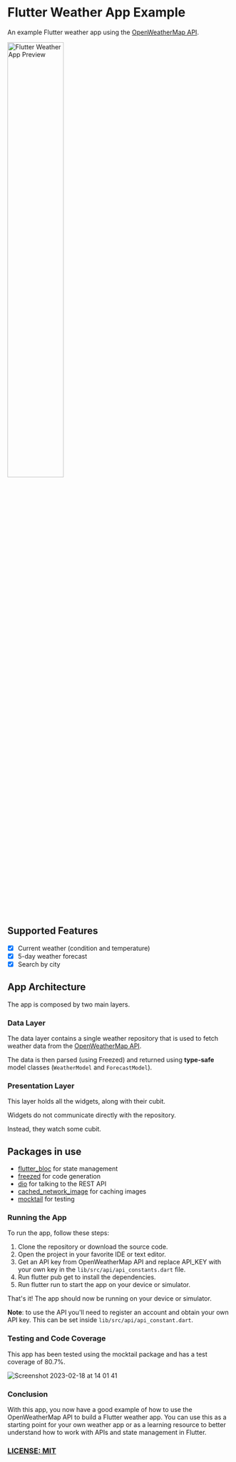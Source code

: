 # Flutter Weather App Example

An example Flutter weather app using the [OpenWeatherMap API](https://openweathermap.org/api).

<img src="https://github.com/bizz84/open_weather_example_flutter/blob/main/.github/images/weather-forecast.png?raw=true" alt="Flutter Weather App Preview" width=50% height=50%>

## Supported Features

- [x] Current weather (condition and temperature)
- [x] 5-day weather forecast
- [x] Search by city

## App Architecture

The app is composed by two main layers.

### Data Layer

The data layer contains a single weather repository that is used to fetch weather data from the [OpenWeatherMap API](https://openweathermap.org/api).

The data is then parsed (using Freezed) and returned using **type-safe** model classes (`WeatherModel` and `ForecastModel`).

### Presentation Layer

This layer holds all the widgets, along with their cubit.

Widgets do not communicate directly with the repository.

Instead, they watch some cubit.

## Packages in use

- [flutter_bloc](https://pub.dev/packages/flutter_bloc) for state management
- [freezed](https://pub.dev/packages/freezed) for code generation
- [dio](https://pub.dev/packages/dio) for talking to the REST API
- [cached_network_image](https://pub.dev/packages/cached_network_image) for caching images
- [mocktail](https://pub.dev/packages/mocktail) for testing


### Running the App
To run the app, follow these steps:

1. Clone the repository or download the source code.
2. Open the project in your favorite IDE or text editor.
3. Get an API key from OpenWeatherMap API and replace API_KEY with your own key in the `lib/src/api/api_constants.dart` file.
4. Run flutter pub get to install the dependencies.
5. Run flutter run to start the app on your device or simulator.

That's it! The app should now be running on your device or simulator.

**Note**: to use the API you'll need to register an account and obtain your own API key. This can be set inside `lib/src/api/api_constant.dart`.

### Testing and Code Coverage
This app has been tested using the mocktail package and has a test coverage of 80.7%.

![Screenshot 2023-02-18 at 14 01 41](https://user-images.githubusercontent.com/39690358/219846530-fc2996b8-59c5-4e81-9985-69cef2fe7b93.png)


### Conclusion
With this app, you now have a good example of how to use the OpenWeatherMap API to build a Flutter weather app. You can use this as a starting point for your own weather app or as a learning resource to better understand how to work with APIs and state management in Flutter.

### [LICENSE: MIT](LICENSE.md)
